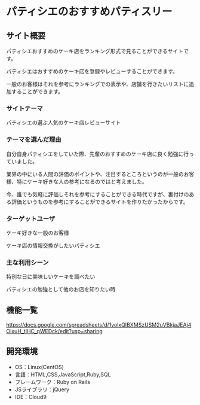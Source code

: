 # パティシエのおすすめパティスリー

## サイト概要
パティシエおすすめのケーキ店をランキング形式で見ることができるサイトです。

パティシエはおすすめのケーキ店を登録やレビューすることができます。

一般のお客様はそれを参考にランキングでの表示や、店舗を行きたいリストに追加することができます。

### サイトテーマ
パティシエの選ぶ人気のケーキ店レビューサイト


### テーマを選んだ理由
自分自身パティシエをしていた際、先輩のおすすめのケーキ店に良く勉強に行っていました。

業界の中にいる人間の評価のポイントや、注目するところというのが一般のお客様、特にケーキ好きな人の参考になるのではと考えました。

今、誰でも気軽に評価しそれを参考にすることができる時代ですが、裏付けのある評価というものを参考にすることができるサイトを作りたかったからです。

### ターゲットユーザ
ケーキ好きな一般のお客様

ケーキ店の情報交換がしたいパティシエ

### 主な利用シーン
特別な日に美味しいケーキを調べたい

パティシエの勉強として他のお店を知りたい時



## 機能一覧
https://docs.google.com/spreadsheets/d/1volxQIBXMSzUSM2uVBkjaJEAj4OixuH_tIHC_qWEDck/edit?usp=sharing

## 開発環境
- OS：Linux(CentOS)
- 言語：HTML,CSS,JavaScript,Ruby,SQL
- フレームワーク：Ruby on Rails
- JSライブラリ：jQuery
- IDE：Cloud9
